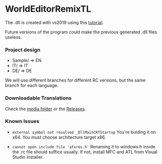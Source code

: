 # WorldEditorRemixTL

The .dll is created with vs2019 using this [tutorial](https://docs.microsoft.com/en-us/cpp/build/creating-a-resource-only-dll).

Future versions of the program could make the previous generated .dll files useless.

### Project design
- Sample/ => EN
- IT/ => IT
- DE/ => DE

We will use different branches for different RC versions, but the same branch for each language.

### Downloadable Translations
Check the [media folder](https://app.mediafire.com/6bnmlu0n88vdu) or the [Releases](https://github.com/martysama0134/WorldEditorRemixTL/releases).

### Known Issues
- `external symbol not resolved _DllMainCRTStartup`
You're buiding it on x64. You must choose architecture target x86.

- `cannot open include file 'afxres.h'`
Renaming it to windows.h inside the .rc file should suffice usually. If not, install MFC and ATL from Visual Studio Installer.
